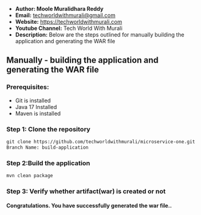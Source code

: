 + <b>Author: Moole Muralidhara Reddy</b></br>
+ <b>Email:</b> techworldwithmurali@gmail.com</br>
+ <b>Website:</b> https://techworldwithmurali.com </br>
+ <b>Youtube Channel:</b> Tech World With Murali</br>
+ <b>Description:</b> Below are the steps outlined for manually building the application and generating the WAR file</br>

## Manually - building the application and generating the WAR file

### Prerequisites:
+ Git is installed
+ Java 17 Installed 
+ Maven is installed

### Step 1: Clone the repository
  ```xml
  git clone https://github.com/techworldwithmurali/microservice-one.git
  Branch Name: build-application
```

### Step 2:Build the application
```sh
mvn clean package
```
### Step 3: Verify whether artifact(war) is created or not


#### Congratulations. You have successfully generated the war file..

